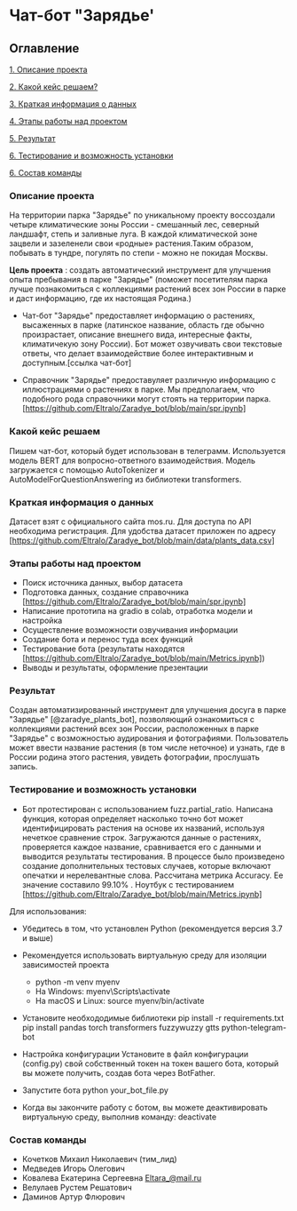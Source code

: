 # Чат-бот "Зарядье'

## Оглавление  

[1. Описание проекта](https://github.com/Eltralo/Zaradye_bot/blob/main/readme.md#%D0%BE%D0%BF%D0%B8%D1%81%D0%B0%D0%BD%D0%B8%D0%B5-%D0%BF%D1%80%D0%BE%D0%B5%D0%BA%D1%82%D0%B0) 

[2. Какой кейс решаем?](https://github.com/Eltralo/Zaradye_bot/blob/main/readme.md#%D0%BE%D0%BF%D0%B8%D1%81%D0%B0%D0%BD%D0%B8%D0%B5-%D0%BF%D1%80%D0%BE%D0%B5%D0%BA%D1%82%D0%B0) 

[3. Краткая информация о данных](https://github.com/Eltralo/Zaradye_bot/blob/main/readme.md#%D0%BE%D0%BF%D0%B8%D1%81%D0%B0%D0%BD%D0%B8%D0%B5-%D0%BF%D1%80%D0%BE%D0%B5%D0%BA%D1%82%D0%B0)  

[4. Этапы работы над проектом](https://github.com/Eltralo/Zaradye_bot/blob/main/readme.md#%D1%8D%D1%82%D0%B0%D0%BF%D1%8B-%D1%80%D0%B0%D0%B1%D0%BE%D1%82%D1%8B-%D0%BD%D0%B0%D0%B4-%D0%BF%D1%80%D0%BE%D0%B5%D0%BA%D1%82%D0%BE%D0%BC)  

[5. Результат](https://github.com/Eltralo/Zaradye_bot/blob/main/readme.md#%D1%80%D0%B5%D0%B7%D1%83%D0%BB%D1%8C%D1%82%D0%B0%D1%82)

[6. Тестирование и возможность установки](https://github.com/Eltralo/Zaradye_bot/blob/main/readme.md#%D1%80%D0%B5%D0%B7%D1%83%D0%BB%D1%8C%D1%82%D0%B0%D1%82)

[6. Состав команды](https://github.com/Eltralo/Zaradye_bot/blob/main/readme.md#%D1%80%D0%B5%D0%B7%D1%83%D0%BB%D1%8C%D1%82%D0%B0%D1%82)


### Описание проекта

На территории парка "Зарядье" по уникальному проекту воссоздали четыре климатические зоны России - смешанный лес, северный ландшафт, степь и заливные луга. В каждой климатической зоне зацвели и зазеленели свои «родные» растения.Таким образом, побывать в тундре, погулять по степи - можно не покидая Москвы.    

**Цель проекта** : создать автоматический инструмент для улучшения опыта пребывания в парке "Зарядье" (поможет посетителям парка лучше познакомиться с коллекциями растений всех зон России в парке и даст информацию, где их настоящая Родина.) 

* Чат-бот "Зарядье" предоставляет информацию о растениях, высаженных в парке (латинское название, область где обычно произрастает, описание внешнего вида, интересные факты, климатичекую зону России). Бот может озвучивать свои текстовые ответы, что делает взаимодействие более интерактивным и доступным.[ссылка чат-бот]

* Справочник "Зарядье" предоставуляет различную информацию с иллюстрациями о растениях в парке. Мы предполагаем, что подобного рода справочники могут стоять на территории парка.[https://github.com/Eltralo/Zaradye_bot/blob/main/spr.ipynb]

### Какой кейс решаем

Пишем чат-бот, который будет использован в телеграмм. Используется модель BERT для вопросно-ответного взаимодействия. Модель загружается с помощью AutoTokenizer и AutoModelForQuestionAnswering из библиотеки transformers.

### Краткая информация о данных

Датасет взят с официального сайта mos.ru. Для доступа по API необходима регистрация. Для удобства датасет приложен по адресу [https://github.com/Eltralo/Zaradye_bot/blob/main/data/plants_data.csv]


### Этапы работы над проектом

 * Поиск источника данных, выбор датасета
 * Подготовка данных, создание справочника [https://github.com/Eltralo/Zaradye_bot/blob/main/spr.ipynb]
 * Написание прототипа на gradio в colab, отработка модели и настройка
 * Осуществление возможности озвучивания информации
 * Создание бота и перенос туда всех функций 
 * Тестирование бота (результаты находятся [https://github.com/Eltralo/Zaradye_bot/blob/main/Metrics.ipynb])
 * Выводы и результаты, оформление презентации
 
 ### Результат

Создан автоматизированный инструмент для улучшения досуга в парке "Зарядье" [@zaradye_plants_bot], позволяющий ознакомиться с коллекциями растений всех зон России, расположенных в парке "Зарядье" с возможностью аудирования и фотографиями. Пользователь может ввести название растения (в том числе неточное) и узнать, где в России родина этого растения, увидеть фотографии, прослушать запись. 



### Тестирование и возможность установки

* Бот протестирован с использованием fuzz.partial_ratio. Написана функция, которая определяет насколько точно бот может идентифицировать растения на основе их названий, используя нечеткое сравнение строк. Загружаются данные о растениях, проверяется каждое название, сравнивается его с данными и выводится результаты тестирования. В процессе было произведено   создание дополнительных тестовых случаев, которые включают опечатки и нерелевантные слова. Рассчитана метрика Accuracy. Ее значение составило 99.10% . Ноутбук с тестированием [https://github.com/Eltralo/Zaradye_bot/blob/main/Metrics.ipynb]

Для использования:

* Убедитесь в том, что установлен Python (рекомендуется версия 3.7 и выше)
* Рекомендуется использовать виртуальную среду для изоляции зависимостей проекта
   - python -m venv myenv
   - На Windows:   myenv\Scripts\activate
   - На macOS и Linux:   source myenv/bin/activate
* Установите необхододимые библиотеки
     pip install -r requirements.txt
     pip install pandas torch transformers fuzzywuzzy gtts python-telegram-bot
* Настройка конфигурации
    Установите в файл конфигурации (config.py) свой собственный токен на токен вашего бота, который вы можете получить, создав бота через BotFather.
* Запустите бота
    python your_bot_file.py

* Когда вы закончите работу с ботом, вы можете деактивировать виртуальную среду, выполнив команду:
   deactivate


### Состав команды

* Кочетков Михаил Николаевич (тим_лид)
* Медведев Игорь Олегович
* Ковалева Екатерина Сергеевна          Eltara_@mail.ru
* Велулаев Рустем Решатович
* Даминов Артур Флюрович

   






